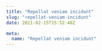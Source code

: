 ```yaml
---
title: "Repellat veniam incidunt"
slug: "repellat-veniam-incidunt"
date: 2021-02-15T15:52:48Z

meta:
  name: "Repellat veniam incidunt"
---
```


